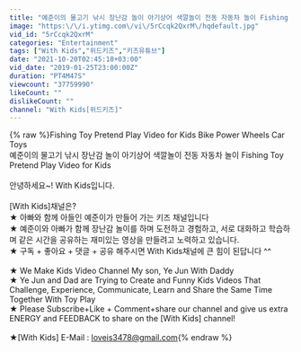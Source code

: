 ```yaml
---
title: "예준이의 물고기 낚시 장난감 놀이 아기상어 색깔놀이 전동 자동차 놀이 Fishing Toy Pretend Play Video for Kids"
image: "https:\/\/i.ytimg.com\/vi\/5rCcqk2QxrM\/hqdefault.jpg"
vid_id: "5rCcqk2QxrM"
categories: "Entertainment"
tags: ["With Kids","위드키즈","키즈유튜브"]
date: "2021-10-20T02:45:18+03:00"
vid_date: "2019-01-25T23:00:00Z"
duration: "PT4M47S"
viewcount: "37759990"
likeCount: ""
dislikeCount: ""
channel: "With Kids[위드키즈]"
---
```

{% raw %}Fishing Toy Pretend Play Video for Kids Bike Power Wheels Car Toys<br />예준이의 물고기 낚시 장난감 놀이 아기상어 색깔놀이 전동 자동차 놀이 Fishing Toy Pretend Play Video for Kids<br /><br />안녕하세요~! With Kids입니다.<br /><br />[With Kids]채널은?<br />★ 아빠와 함께 아들인 예준이가 만들어 가는 키즈 채널입니다<br />★ 예준이와 아빠가 함께 장난감 놀이를 하며 도전하고 경험하고, 서로 대화하고 학습하며 같은 시간을 공유하는 재미있는 영상을 만들려고 노력하고 있습니다.<br />★ 구독 + 좋아요 + 댓글 + 공유 해주시면 With Kids채널에 큰 힘이 된답니다 ^^<br /><br />★ We Make Kids Video Channel My son, Ye Jun With Daddy<br />★ Ye Jun and Dad are Trying to Create and Funny Kids Videos That Challenge, Experience, Communicate, Learn and Share the Same Time Together With Toy Play<br />★ Please Subscribe+Like + Comment+share our channel and give us extra ENERGY and FEEDBACK to share on the [With Kids] channel!<br /><br />★[With Kids] E-Mail : loveis3478@gmail.com{% endraw %}
